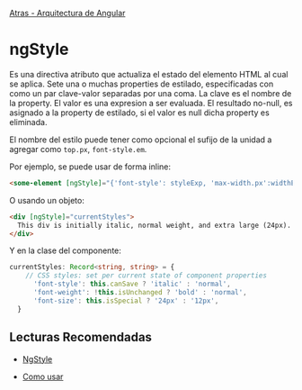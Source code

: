[Atras - Arquitectura de Angular](https://github.com/Maticor93/DA2-Tecnologia/blob/angular/angular-architecture.md)

# ngStyle

Es una directiva atributo que actualiza el estado del elemento HTML al cual se aplica. Sete una o muchas properties de estilado, especificadas con como un par clave-valor separadas por una coma. La clave es el nombre de la property. El valor es una expresion a ser evaluada. El resultado no-null, es asignado a la property de estilado, si el valor es null dicha property es eliminada.

El nombre del estilo puede tener como opcional el sufijo de la unidad a agregar como `top.px`, `font-style.em`.

Por ejemplo, se puede usar de forma inline:

```HTML
<some-element [ngStyle]="{'font-style': styleExp, 'max-width.px':widthExp'}">...</some-element>
```

O usando un objeto:

```HTML
<div [ngStyle]="currentStyles">
  This div is initially italic, normal weight, and extra large (24px).
</div>
```

Y en la clase del componente:

```TypeScript
currentStyles: Record<string, string> = {
    // CSS styles: set per current state of component properties
      'font-style': this.canSave ? 'italic' : 'normal',
      'font-weight': !this.isUnchanged ? 'bold' : 'normal',
      'font-size': this.isSpecial ? '24px' : '12px',
  }
```

## Lecturas Recomendadas

- [NgStyle](https://angular.dev/guide/directives#setting-inline-styles-with-ngstyle)

- [Como usar](https://angular.dev/api/common/NgStyle?tab=usage-notes)

